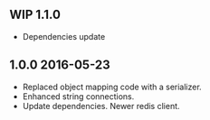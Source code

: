 ## WIP 1.1.0 

* Dependencies update

## 1.0.0 2016-05-23

* Replaced object mapping code with a serializer.
* Enhanced string connections.
* Update dependencies. Newer redis client.
